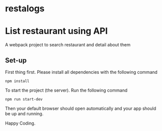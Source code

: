 # restalogs
# List restaurant using API
A webpack project to search restaurant and detail about them

## Set-up
First thing first. Please install all dependencies with the following command

`npm install`

To start the project (the server). Run the following command 

`npm run start-dev
`

Then your default browser should open automatically and your app should be up and running. 

Happy Coding.
